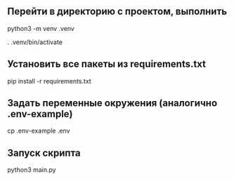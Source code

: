 ## Перейти в директорию с проектом, выполнить
python3 -m venv .venv

. .venv/bin/activate

## Установить все пакеты из requirements.txt

pip install -r requirements.txt

## Задать переменные окружения (аналогично .env-example)

cp .env-example .env

## Запуск скрипта

python3 main.py
